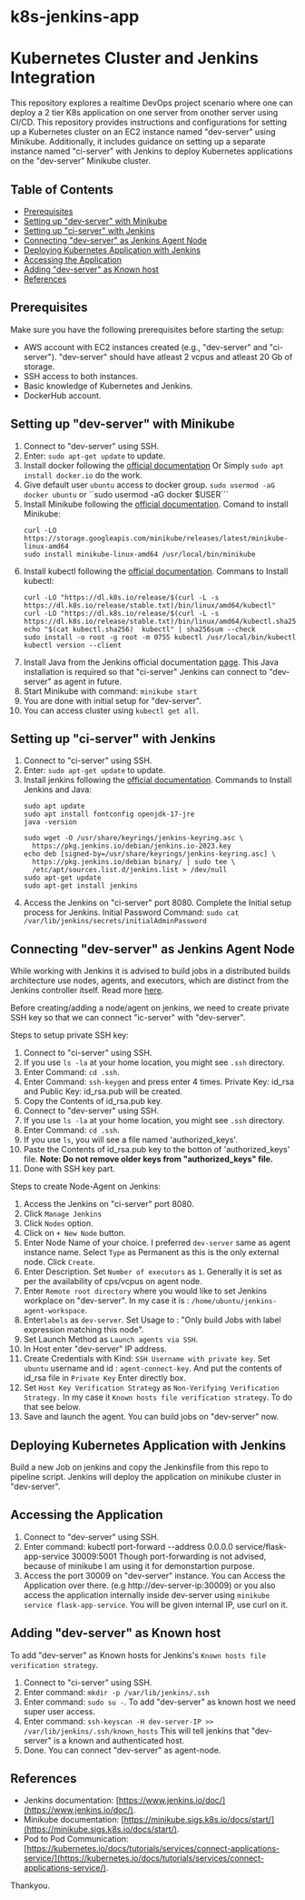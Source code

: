 # k8s-jenkins-app

# Kubernetes Cluster and Jenkins Integration

This repository explores a realtime DevOps project scenario where one can deploy a 2 tier K8s application on one server from onother server using CI/CD.
This repository provides instructions and configurations for setting up a Kubernetes cluster on an EC2 instance named "dev-server" using Minikube. Additionally, it includes guidance on setting up a separate instance named "ci-server" with Jenkins to deploy Kubernetes applications on the "dev-server" Minikube cluster.

## Table of Contents
- [Prerequisites](#prerequisites)
- [Setting up "dev-server" with Minikube](#setting-up-dev-server-with-minikube)
- [Setting up "ci-server" with Jenkins](#setting-up-ci-server-with-jenkins)
- [Connecting "dev-server" as Jenkins Agent Node](#connecting-dev-server-as-jenkins-agent-node)
- [Deploying Kubernetes Application with Jenkins](#deploying-kubernetes-application-with-jenkins)
- [Accessing the Application](#accessing-the-application)
- [Adding "dev-server" as Known host](#adding-dev-server-as-known-host)
- [References](#refernces)

  
## Prerequisites

Make sure you have the following prerequisites before starting the setup:

- AWS account with EC2 instances created (e.g., "dev-server" and "ci-server").
  "dev-server" should have atleast 2 vcpus and atleast 20 Gb of storage. 
- SSH access to both instances.
- Basic knowledge of Kubernetes and Jenkins.
- DockerHub account.

## Setting up "dev-server" with Minikube

1. Connect to "dev-server" using SSH.
2. Enter: ``` sudo apt-get update ``` to update.
3. Install docker following the [official documentation](https://docs.docker.com/engine/install/ubuntu/)
   Or Simply ``` sudo apt install docker.io ``` do the work.
4. Give default user ```ubuntu``` access to docker group.
   ```sudo usermod -aG docker ubuntu``` or ``sudo usermod -aG docker $USER```
5. Install Minikube following the [official documentation](https://minikube.sigs.k8s.io/docs/start/).
   Comand to install Minikube:
   ```
   curl -LO https://storage.googleapis.com/minikube/releases/latest/minikube-linux-amd64
   sudo install minikube-linux-amd64 /usr/local/bin/minikube

   ```
6. Install kubectl following the [official documentation](https://kubernetes.io/docs/tasks/tools/install-kubectl-linux/).
   Commans to Install kubectl:
   ```
   curl -LO "https://dl.k8s.io/release/$(curl -L -s https://dl.k8s.io/release/stable.txt)/bin/linux/amd64/kubectl"
   curl -LO "https://dl.k8s.io/release/$(curl -L -s https://dl.k8s.io/release/stable.txt)/bin/linux/amd64/kubectl.sha256"
   echo "$(cat kubectl.sha256)  kubectl" | sha256sum --check
   sudo install -o root -g root -m 0755 kubectl /usr/local/bin/kubectl
   kubectl version --client
   ```
8. Install Java from the Jenkins official documentation [page](https://www.jenkins.io/doc/book/installing/linux/).
   This Java installation is required so that "ci-server" Jenkins can connect to "dev-server" as agent in future.
9. Start Minikube with command: ```minikube start```
10. You are done with initial setup for "dev-server".
11. You can access cluster using ```kubectl get all```.


## Setting up "ci-server" with Jenkins

1. Connect to "ci-server" using SSH.
2. Enter: ``` sudo apt-get update ``` to update.
3. Install jenkins following the [official documentation](https://www.jenkins.io/doc/book/installing/linux/).
   Commands to Install Jenkins and Java:
   ```
   sudo apt update
   sudo apt install fontconfig openjdk-17-jre
   java -version
   ```
   ```
   sudo wget -O /usr/share/keyrings/jenkins-keyring.asc \
     https://pkg.jenkins.io/debian/jenkins.io-2023.key
   echo deb [signed-by=/usr/share/keyrings/jenkins-keyring.asc] \
     https://pkg.jenkins.io/debian binary/ | sudo tee \
     /etc/apt/sources.list.d/jenkins.list > /dev/null
   sudo apt-get update
   sudo apt-get install jenkins
   ```
4. Access the Jenkins on "ci-server" port 8080.
   Complete the Initial setup process for Jenkins.
   Initial Password Command: ```sudo cat /var/lib/jenkins/secrets/initialAdminPassword```


## Connecting "dev-server" as Jenkins Agent Node

While working with Jenkins it is advised to build jobs in a distributed builds architecture use nodes, agents, and executors, which are distinct from the Jenkins controller itself. Read more [here](https://www.jenkins.io/doc/book/managing/nodes/).

Before creating/adding a node/agent on jenkins, we need to create private SSH key so that we can connect "ic-server" with "dev-server".

Steps to setup private SSH key:
1. Connect to "ci-server" using SSH.
2. If you use ```ls -la``` at your home location, you might see ```.ssh``` directory.
3. Enter Command: ```cd .ssh```.
4. Enter Command: ```ssh-keygen``` and press enter 4 times.
   Private Key: id_rsa and Public Key: id_rsa.pub will be created.
5. Copy the Contents of id_rsa.pub key.
6. Connect to "dev-server" using SSH.
7. If you use ```ls -la``` at your home location, you might see ```.ssh``` directory.
8. Enter Command: ```cd .ssh```.
9. If you use ```ls```, you will see a file named 'authorized_keys'.
10. Paste the Contents of id_rsa.pub key to the botton of 'authorized_keys' file. **Note: Do not remove older keys from "authorized_keys" file.**
11. Done with SSH key part.

Steps to create Node-Agent on Jenkins:
1. Access the Jenkins on "ci-server" port 8080.
2. Click ```Manage Jenkins```
3. Click ```Nodes``` option.
4. Click on ```+ New Node``` button.
5. Enter Node Name of your choice. I preferred ```dev-server``` same as agent instance name. Select ```Type``` as Permanent as this is the only external node. Click ```Create```.
6. Enter Description. Set ```Number of executors``` as ```1```. Generally it is set as per the availability of cps/vcpus on agent node.
7. Enter ```Remote root directory``` where you would like to set Jenkins workplace on "dev-server". In my case it is : ```/home/ubuntu/jenkins-agent-workspace```.
8. Enter```labels``` as ```dev-server```. Set Usage to : "Only build Jobs with label expression matching this node".
9. Set Launch Method as ```Launch agents via SSH```.
10. In Host enter "dev-server" IP address.
11. Create Credentials with Kind: ```SSH Username with private key```.
    Set ```ubuntu``` username and id : ```agent-connect-key```. And put the contents of id_rsa file in ```Private Key``` Enter directly box.
12. Set ```Host Key Verification Strategy``` as ```Non-Verifying Verification Strategy.```
    In my case it ```Known hosts file verification strategy```. To do that see below.
14. Save and launch the agent. You can build jobs on "dev-server" now.


 ## Deploying Kubernetes Application with Jenkins

Build a new Job on jenkins and copy the Jenkinsfile from this repo to pipeline script. Jenkins will deploy the application on minikube cluster in "dev-server".


## Accessing the Application
1. Connect to "dev-server" using SSH.
2. Enter command: kubectl port-forward --address 0.0.0.0 service/flask-app-service 30009:5001
   Though port-forwarding is not advised, because of minikube I am using it for demonstartion purpose.
3. Access the port 30009 on "dev-server" instance. You can Access the Application over there. (e.g http://dev-server-ip:30009)
   or you also access the application internally inside dev-server using ```minikube service flask-app-service```. You will be given internal IP, use curl on it. 

## Adding "dev-server" as Known host

To add "dev-server" as Known hosts for Jenkins's ```Known hosts file verification strategy```.
1. Connect to "ci-server" using SSH.
2. Enter command: ```mkdir -p /var/lib/jenkins/.ssh```
3. Enter command: ```sudo su -```. To add "dev-server" as known host we need super user access.
4. Enter command: ```ssh-keyscan -H dev-server-IP >> /var/lib/jenkins/.ssh/known_hosts``` This will tell jenkins that "dev-server" is a known and authenticated host.
5. Done. You can connect "dev-server" as agent-node.


## References
- Jenkins documentation: [https://www.jenkins.io/doc/](https://www.jenkins.io/doc/).
- Minikube documentation: [https://minikube.sigs.k8s.io/docs/start/](https://minikube.sigs.k8s.io/docs/start/).
- Pod to Pod Communication: [https://kubernetes.io/docs/tutorials/services/connect-applications-service/](https://kubernetes.io/docs/tutorials/services/connect-applications-service/). 

Thankyou.
